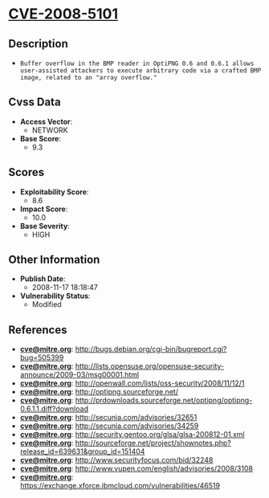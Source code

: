 
# [CVE-2008-5101](http://bugs.debian.org/cgi-bin/bugreport.cgi?bug=505399)

## Description

- `Buffer overflow in the BMP reader in OptiPNG 0.6 and 0.6.1 allows user-assisted attackers to execute arbitrary code via a crafted BMP image, related to an "array overflow."`

## Cvss Data

- **Access Vector**:
  - NETWORK
- **Base Score**:
  - 9.3

## Scores

- **Exploitability Score**:
  - 8.6
- **Impact Score**:
  - 10.0
- **Base Severity**:
  - HIGH

## Other Information

- **Publish Date**:
  - 2008-11-17 18:18:47
- **Vulnerability Status**:
  - Modified

## References

- **cve@mitre.org**: http://bugs.debian.org/cgi-bin/bugreport.cgi?bug=505399
- **cve@mitre.org**: http://lists.opensuse.org/opensuse-security-announce/2009-03/msg00001.html
- **cve@mitre.org**: http://openwall.com/lists/oss-security/2008/11/12/1
- **cve@mitre.org**: http://optipng.sourceforge.net/
- **cve@mitre.org**: http://prdownloads.sourceforge.net/optipng/optipng-0.6.1.1.diff?download
- **cve@mitre.org**: http://secunia.com/advisories/32651
- **cve@mitre.org**: http://secunia.com/advisories/34259
- **cve@mitre.org**: http://security.gentoo.org/glsa/glsa-200812-01.xml
- **cve@mitre.org**: http://sourceforge.net/project/shownotes.php?release_id=639631&group_id=151404
- **cve@mitre.org**: http://www.securityfocus.com/bid/32248
- **cve@mitre.org**: http://www.vupen.com/english/advisories/2008/3108
- **cve@mitre.org**: https://exchange.xforce.ibmcloud.com/vulnerabilities/46519
